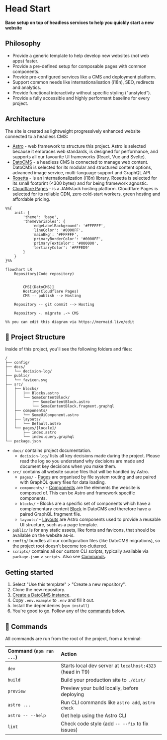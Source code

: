 # Head Start

**Base setup on top of headless services to help you quickly start a new website**

## Philosophy

- Provide a generic template to help develop new websites (not web apps) faster.
- Provide a pre-defined setup for composable pages with common components.
- Provide pre-configured services like a CMS and deployment platform.
- Support common needs like internationalisation (i18n), SEO, redirects and analytics.
- Provide functional interactivity without specific styling ("unstyled").
- Provide a fully accessible and highly performant baseline for every project.

## Architecture

The site is created as lightweight progressively enhanced website connected to a headless CMS:

- [Astro](https://astro.build/) - web framework to structure this project. Astro is selected because it embraces web standards, is designed for performance, and supports all our favourite UI frameworks (React, Vue and Svelte). 
- [DatoCMS](https://www.datocms.com/) - a headless CMS is connected to manage web content. DatoCMS is selected for its modular and structured content options, advanced image service, multi-language support and GraphQL API.
- [Rosetta](https://github.com/lukeed/rosetta) - is an internationalization (i18n) library. Rosetta is selected for its small footprint (<300 bytes) and for being framework agnostic.
- [Cloudflare Pages](https://pages.cloudflare.com/) - is a JAMstack hosting platform. Cloudflare Pages is selected for its reliable CDN, zero cold-start workers, green hosting and affordable pricing.

```mermaid
%%{
    init: {
        'theme': 'base',
        'themeVariables': {
            'edgeLabelBackground': '#FFFFFF',
            'lineColor': '#0000FF',
            'mainBkg': '#FFFFFF',
            'primaryBorderColor': '#0000FF',
            'primaryTextColor': '#000000',
            'tertiaryColor': '#FFFED9'
        }
    }
}%%

flowchart LR
    Repository(Code repository)


        CMS[(DatoCMS)]
        Hosting(Cloudflare Pages)
        CMS -- publish --> Hosting

    Repository -- git commit --> Hosting

    Repository -. migrate .-> CMS

%% you can edit this diagram via https://mermaid.live/edit
```

## 🚀 Project Structure

Inside of this project, you'll see the following folders and files:

```
/
├── config/
├── docs/
│   └── decision-log/
├── public/
│   └── favicon.svg
├── src/
│   ├── blocks/
│   │   ├── Blocks.astro
│   │   └── SomeContentBlock/
│   │       ├── SomeContentBlock.astro
│   │       └── SomeContentBlock.fragment.graphql
│   ├── components/
│   │   └── SomeUiComponent.astro
│   ├── layouts/
│   │   └── Default.astro
│   └── pages/[locale]/
│       ├── index.astro
│       └── index.query.graphql
└── package.json
```

- `docs/` contains project documentation.
  - `decision-log/` lists all key decisions made during the project. Please read the log so you understand why decisions are made and document key decisions when you make them.
- `src/` contains all website source files that will be handled by Astro.
  - `pages/` - [Pages](https://docs.astro.build/en/core-concepts/astro-pages/) are organised by file system routing and are paired with GraphQL query files for data loading.
  - `components/` - [Components](https://docs.astro.build/en/core-concepts/astro-components/) are the elements the website is composed of. This can be Astro and framework specific components.
  - `blocks/` - Blocks are a specific set of components which have a complementary content [Block](https://www.datocms.com/docs/content-modelling/blocks) in DatoCMS and therefore have a paired GraphQL fragment file.
  - `layouts/` - [Layouts](https://docs.astro.build/en/core-concepts/layouts/) are Astro components used to provide a reusable UI structure, such as a page template.
- `public/` is for any static assets, like fonts and favicons, that should be available on the website as-is.
- `config/` bundles all our configuration files (like DatoCMS migrations), so the project root doesn't become too cluttered.
- `scripts/` contains all our custom CLI scripts, typically available via `package.json` > `scripts`. Also see [Commands](#-commands).

## Getting started

1. Select "Use this template" > "Create a new repository".
2. Clone the new repository.
3. [Create a DatoCMS instance](https://dashboard.datocms.com/personal-account/projects/browse/new).
4. Copy `.env.example` to `.env` and fill it out.
5. Install the dependenies (`npm install`)
6. You're good to go. Follow any of the [commands](#commands) below.

## 🧞 Commands

All commands are run from the root of the project, from a terminal:

| Command (`npm run ...`) | Action                                          
|:------------------------| :-----------------------------------------------
| `dev`                   | Starts local dev server at `localhost:4323` (head in T9)
| `build`                 | Build your production site to `./dist/`
| `preview`               | Preview your build locally, before deploying
| `astro ...`             | Run CLI commands like `astro add`, `astro check`
| `astro -- --help`       | Get help using the Astro CLI
| `lint`                  | Check code style (add `-- --fix` to fix issues)
